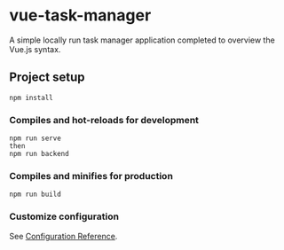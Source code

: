 # vue-task-manager

A simple locally run task manager application completed to overview the Vue.js syntax.

## Project setup
```
npm install
```

### Compiles and hot-reloads for development
```
npm run serve 
then
npm run backend
```

### Compiles and minifies for production
```
npm run build
```

### Customize configuration
See [Configuration Reference](https://cli.vuejs.org/config/).
